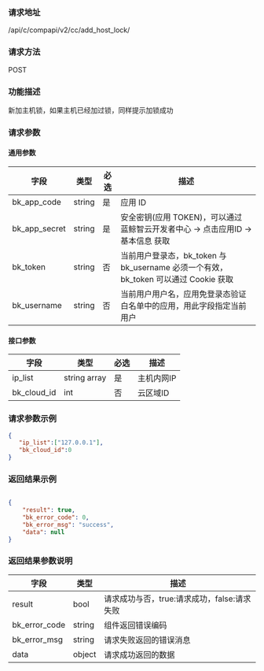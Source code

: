 ### 请求地址

/api/c/compapi/v2/cc/add_host_lock/

### 请求方法

POST

### 功能描述

新加主机锁，如果主机已经加过锁，同样提示加锁成功

### 请求参数

#### 通用参数

| 字段 | 类型 | 必选 | 描述 |
|--------------|--------|----|------------|
| bk_app_code | string | 是 | 应用 ID |
| bk_app_secret| string | 是 | 安全密钥(应用 TOKEN)，可以通过 蓝鲸智云开发者中心 -&gt; 点击应用ID -&gt; 基本信息 获取 |
| bk_token | string | 否 | 当前用户登录态，bk_token 与 bk_username 必须一个有效，bk_token 可以通过 Cookie 获取 |
| bk_username | string | 否 | 当前用户用户名，应用免登录态验证白名单中的应用，用此字段指定当前用户 |

#### 接口参数

| 字段 | 类型 | 必选 | 描述 |
|---------|-------------|-----|-----------|
| ip_list | string array | 是 | 主机内网IP |
| bk_cloud_id | int | 否 | 云区域ID |


### 请求参数示例

```json
{
   "ip_list":["127.0.0.1"],
   "bk_cloud_id":0
}
```

### 返回结果示例

```json

{
    "result": true,
    "bk_error_code": 0,
    "bk_error_msg": "success",
    "data": null
}
```

### 返回结果参数说明

| 字段 | 类型 | 描述 |
|-----------|-----------|-----------|
| result | bool | 请求成功与否，true:请求成功，false:请求失败 |
| bk_error_code | string | 组件返回错误编码 |
| bk_error_msg | string | 请求失败返回的错误消息 |
| data | object | 请求成功返回的数据 |
